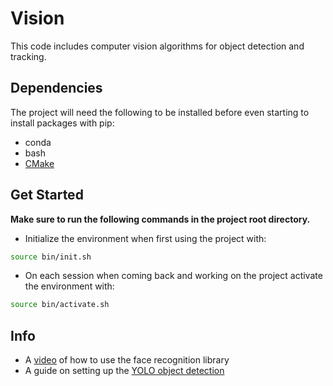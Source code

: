 # Vision

This code includes computer vision algorithms for object detection and tracking. 

## Dependencies

The project will need the following to be installed before even starting to install packages with pip:

- conda
- bash
- [CMake](https://cmake.org/download/)

## Get Started

**Make sure to run the following commands in the project root directory.**


- Initialize the environment when first using the project with:
```bash
source bin/init.sh
```

- On each session when coming back and working on the project activate the environment with:
```bash
source bin/activate.sh
```


## Info
  - A [video](https://www.youtube.com/watch?v=5yPeKQzCPdI&list=PLVlbw1IZ2gnswgwYW9jXkEz43f3j7qs25&index=77) of how to use the face recognition library 
  - A guide on setting up the [YOLO object detection](https://docs.ultralytics.com/tasks/detect/) 